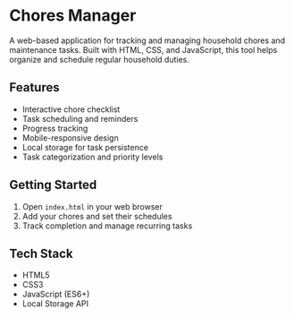 # Chores Manager

A web-based application for tracking and managing household chores and maintenance tasks. Built with HTML, CSS, and JavaScript, this tool helps organize and schedule regular household duties.

## Features

- Interactive chore checklist
- Task scheduling and reminders
- Progress tracking
- Mobile-responsive design
- Local storage for task persistence
- Task categorization and priority levels

## Getting Started

1. Open `index.html` in your web browser
2. Add your chores and set their schedules
3. Track completion and manage recurring tasks

## Tech Stack

- HTML5
- CSS3
- JavaScript (ES6+)
- Local Storage API
